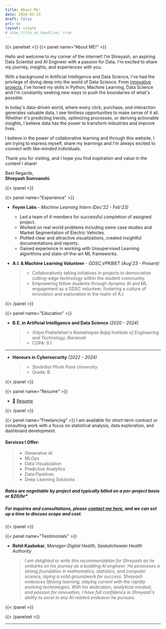 ```yaml
---
title: About Me!
date: 2024-03-23
draft: false
url: me
layout: single
# show_title_as_headline: true
---
```


{{< panelset >}}
{{< panel name="About ME!" >}}

Hello and welcome to my corner of the internet! I'm Shreyash, an aspiring Data Scientist and AI Engineer with a passion for Data. I'm excited to share my journey, insights, and experiences with you.

With a background in Artificial Intelligence and Data Science, I've had the privilege of diving deep into the world of Data Science. From [innovative projects](https://shreyash.rbind.io/project/), I've honed my skills in Python, Machine Learning, Data Science and I'm constantly seeking new ways to push the boundaries of what's possible.

In today's data-driven world, where every click, purchase, and interaction generates valuable data, I see limitless opportunities to make sense of it all. Whether it's predicting trends, optimizing processes, or deriving actionable insights, I believe data has the power to transform industries and improve lives.

I believe in the power of collaborative learning and through this website, I am trying to express myself, share my learnings and I'm always excited to connect with like-minded individuals.

Thank you for visiting, and I hope you find inspiration and value in the content I share!

Best Regards,<br>
**Shreyash Somvanshi**

{{< /panel >}}

{{< panel name="Experience" >}}
+ **Feynn Labs** - *Machine Learning Intern (Dec'22 - Feb'23)*
    - Led a team of 4 members for successful completion of assigned project.
    - Worked on real world problems including some case studies and Market Segmentation of Electric Vehicles.
    - Plotted clear and attractive visualizations, created insightful documentations and reports.
    - Gained experience in working with Unsupervised Learning algorithms and state-of-the-art ML frameworks.

+ **A.I. & Machine Learning Volunteer** - *GDSC,VPKBIET (Aug'23 - Present)* 
  > - Collaboratively taking initiatives in projects to democratize cutting-edge technology within the student community.
  > - Empowering fellow students through dynamic AI and ML engagement as a GDSC volunteer, fostering a culture of innovation and exploration in the realm of A.I.

{{< /panel >}}

{{< panel name="Education" >}}
+ **B.E. in Artificial Intelligence and Data Science**  *(2020 - 2024)*
    > - *Vidya Pratishthan's Kamalnayan Bajaj Institute of Engineering and Technology, Baramati*
    > - CGPA: 9.1
---
+ **Honours in Cybersecurity** *(2022 - 2024)*
    > - *Savitribai Phule Pune University*
    > - Grade: B

{{< /panel >}}

{{< panel name="Resume" >}}

+ 📑 [Resume](https://drive.google.com/file/d/1ygEIOGTJo0hxK4z3pUU6wdEFAmQUI7aD/view?usp=drive_link)

{{< /panel >}} 

{{< panel name="Freelancing" >}}
I am available for short-term contract or consulting work with a focus on statistical analysis, data exploration, and dashboard development. 

#### Services I Offer:
  > + Generative AI
  > + MLOps
  > + Data Visualization
  > + Predictive Analytics
  > + Data Pipelines
  > + Deep Learning Solutions

##### *Rates are negotiable by project and typically billed on a per-project basis or $20/hr**

##### For inquiries and consultations, please [contact me here](/contact), and we can set up a time to discuss scope and cost.

{{< /panel >}}

{{< panel name="Testimonials" >}}
- **Rohit Kasbekar**, *Manager-Digital Health, Saskatchewan Health Authority*
    > *I am delighted to write this recommendation for Shreyash as he embarks on his journey as a budding AI engineer. He possesses a strong foundation in mathematics, statistics, and computer science, laying a solid groundwork for success. Shreyash embraces lifelong learning, staying current with the rapidly evolving technologies. With his dedication, analytical mindset, and passion for innovation, I have full confidence in Shreyash's ability to excel in any AI-related endeavor he pursues.*

{{< /panel >}}

{{< /panelset >}}

---


